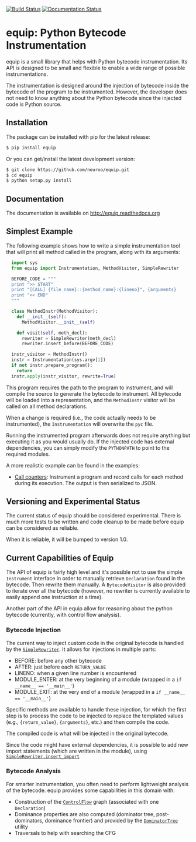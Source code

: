 [![Build Status](https://travis-ci.org/neuroo/equip.svg?branch=master)](https://travis-ci.org/neuroo/equip) [![Documentation Status](https://readthedocs.org/projects/equip/badge/?version=latest)](https://readthedocs.org/projects/equip/?badge=latest)

# equip: Python Bytecode Instrumentation

equip is a small library that helps with Python bytecode instrumentation. Its API
is designed to be small and flexible to enable a wide range of possible instrumentations.

The instrumentation is designed around the injection of bytecode inside the
bytecode of the program to be instrumented. However, the developer does not need to know
anything about the Python bytecode since the injected code is Python source.

## Installation
The package can be installed with pip for the latest release:
```bash
$ pip install equip
```

Or you can get/install the latest development version:
```bash
$ git clone https://github.com/neuroo/equip.git
$ cd equip
$ python setup.py install
```

## Documentation
The documentation is available on http://equip.readthedocs.org

## Simplest Example

The following example shows how to write a simple instrumentation tool that will print all
method called in the program, along with its arguments:

```python
  import sys
  from equip import Instrumentation, MethodVisitor, SimpleRewriter

  BEFORE_CODE = """
  print ">> START"
  print "[CALL] {file_name}::{method_name}:{lineno}", {arguments}
  print "<< END"
  """

  class MethodInstr(MethodVisitor):
    def __init__(self):
      MethodVisitor.__init__(self)

    def visit(self, meth_decl):
      rewriter = SimpleRewriter(meth_decl)
      rewriter.insert_before(BEFORE_CODE)

  instr_visitor = MethodInstr()
  instr = Instrumentation(sys.argv[1])
  if not instr.prepare_program():
    return
  instr.apply(instr_visitor, rewrite=True)
```

This program requires the path to the program to instrument, and will compile the source
to generate the bytecode to instrument. All bytecode will be loaded into a representation,
and the `MethodInstr` visitor will be called on all method declarations.

When a change is required (i.e., the code actually needs to be instrumented), the
`Instrumentation` will overwrite the `pyc` file.

Running the instrumented program afterwards does not require anything but executing it as you
would usually do. If the injected code has external dependencies, you can simply modify the
`PYTHONPATH` to point to the required modules.

A more realistic example can be found in the examples:
  * [Call counters](https://github.com/neuroo/equip/blob/master/examples/counter/counter_instrument.py): Instrument a program and record calls for each method during its execution. The output is then serialized to JSON.


## Versioning and Experimental Status
The current status of equip should be considered experimental. There is much more tests
to be written and code cleanup to be made before equip can be considered as reliable.

When it is reliable, it will be bumped to version 1.0.

## Current Capabilities of Equip
The API of equip is fairly high level and it's possible not to use the simple `Instrument` interface
in order to manually retrieve `Declaration` found in the bytecode. Then rewrite them manually. A 
`BytecodeVisitor` is also provided to iterate over all the bytecode (however, no rewriter is currently
available to easily append one instruction at a time).

Another part of the API in equip allow for reasoning about the python bytecode (currently, with control
flow analysis).


### Bytecode Injection
The current way to inject custom code in the original bytecode is handled by the [`SimpleRewriter`](http://equip.readthedocs.org/en/latest/equip.rewriter.html#equip.rewriter.simple.SimpleRewriter).
It allows for injections in multiple parts:
 * BEFORE: before any other bytecode
 * AFTER: just before each `RETURN_VALUE`
 * LINENO: when a given line number is encountered
 * MODULE_ENTER: at the very beginning of a module (wrapped in a `if __name__ == '__main__'`)
 * MODULE_EXIT: at the very end of a module (wrapped in a `if __name__ == '__main__'`)

Specific methods are available to handle these injection, for which the first step is to process the code to be
injected to replace the templated values (e.g., `{return_value}`, `{arguments}`, etc.) and then compile the code.

The compiled code is what will be injected in the original bytecode.

Since the code might have external dependencies, it is possible to add new import statements (which are written
in the module), using [`SimpleRewriter.insert_import`](http://equip.readthedocs.org/en/latest/equip.rewriter.html#equip.rewriter.simple.SimpleRewriter.insert_import)

### Bytecode Analysis
For smarter instrumentation, you often need to perform lightweight analysis of the bytecode. equip provides 
some capabilities in this domain with:
 * Construction of the [`ControlFlow`](http://equip.readthedocs.org/en/latest/equip.analysis.html#equip.analysis.flow.ControlFlow) graph (associated with one `Declaration`)
 * Dominance properties are also computed (dominator tree, post-dominators, dominance frontier) and provided by the [`DominatorTree`](http://equip.readthedocs.org/en/latest/equip.analysis.graph.html#equip.analysis.graph.dominators.DominatorTree) utility
 * Traversals to help with searching the CFG

 
 

